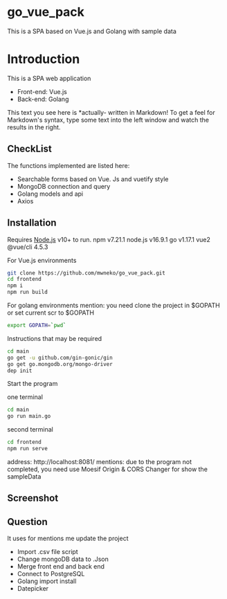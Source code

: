 # go_vue_pack
This is a SPA based on Vue.js and Golang with sample data

# Introduction

This is a SPA web application

- Front-end: Vue.js
- Back-end: Golang

This text you see here is *actually- written in Markdown! To get a feel
for Markdown's syntax, type some text into the left window and
watch the results in the right.

## CheckList

The functions implemented are listed here:

- Searchable forms based on Vue. Js and vuetify style
- MongoDB connection and query
- Golang models and api
- Axios


## Installation

Requires [Node.js](https://nodejs.org/) v10+ to run.
npm v7.21.1
node.js v16.9.1
go v1.17.1
vue2 @vue/cli 4.5.3

For Vue.js environments
```sh
git clone https://github.com/mwneko/go_vue_pack.git
cd frontend
npm i
npm run build
```

For golang environments
mention: you need clone the project in $GOPATH 
or set current scr to $GOPATH

```sh
export GOPATH=`pwd`
```
Instructions that may be required
```sh
cd main
go get -u github.com/gin-gonic/gin
go get go.mongodb.org/mongo-driver
dep init
```
Start the program

one terminal
```sh
cd main
go run main.go
```
second terminal
```sh
cd frontend
npm run serve
```
address: http://localhost:8081/ 
mentions: due to the program not completed, you need use Moesif Origin & CORS Changer for show the sampleData

## Screenshot


## Question
It uses for mentions me update the project

- Import .csv file script
- Change mongoDB data to .Json
- Merge front end and back end
- Connect to PostgreSQL
- Golang import install
- Datepicker

